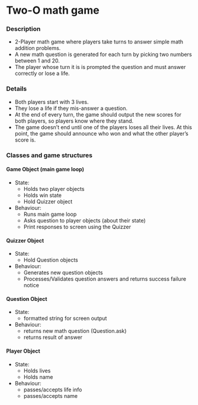 # Two-O math game


### Description

- 2-Player math game where players take turns to answer simple math addition problems.
- A new math question is generated for each turn by picking two numbers between 1 and 20.
- The player whose turn it is is prompted the question and must answer correctly or lose a life.

### Details

- Both players start with 3 lives.
- They lose a life if they mis-answer a question.
- At the end of every turn, the game should output the new scores for both players, so players know where they stand.
- The game doesn’t end until one of the players loses all their lives. At this point, the game should announce who won and what the other player’s score is.

### Classes and game structures

#### Game Object (main game loop)
- State:
  - Holds two player objects
  - Holds win state
  - Hold Quizzer object
- Behaviour:
  - Runs main game loop
  - Asks question to player objects (about their state)
  - Print responses to screen using the Quizzer

#### Quizzer Object
- State:
  - Hold Question objects
- Behaviour:
  - Generates new question objects
  - Processes/Validates question answers and returns success failure notice

#### Question Object
- State:
  - formatted string for screen output
- Behaviour:
  - returns new math question (Question.ask)
  - returns result of answer

#### Player Object
- State:
  - Holds lives
  - Holds name
- Behaviour:
  - passes/accepts life info
  - passes/accepts name




